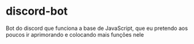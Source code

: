 # discord-bot
Bot do discord que funciona a base de JavaScript, que eu pretendo aos poucos ir aprimorando e colocando mais funções nele
